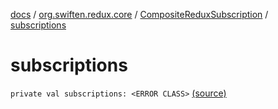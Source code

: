 [docs](../../index.md) / [org.swiften.redux.core](../index.md) / [CompositeReduxSubscription](index.md) / [subscriptions](./subscriptions.md)

# subscriptions

`private val subscriptions: <ERROR CLASS>` [(source)](https://github.com/protoman92/KotlinRedux/tree/master/common/common-core/src/main/kotlin/org/swiften/redux/core/Subscription.kt#L106)